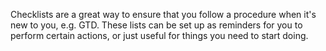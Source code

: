 Checklists are a great way to ensure that you follow a procedure when it's new to you, e.g. GTD. These lists can be set up as reminders for you to perform certain actions, or just useful for things you need to start doing.
